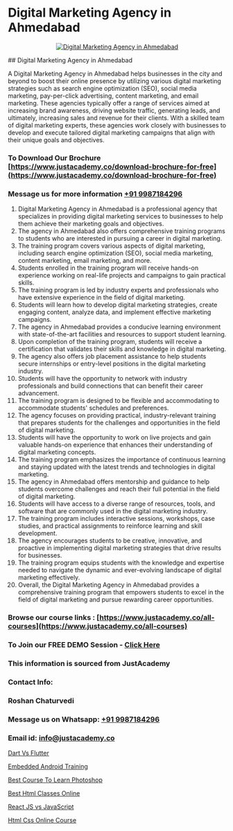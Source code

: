 # Digital Marketing Agency in Ahmedabad

<p align="center">
  <a href="https://justacademy.co/course-detail/digital-marketing">
    <img src="https://justacademy.co/storage2/course_image/1676636720_course_image.webp" alt="Digital Marketing Agency in Ahmedabad">
  </a>
</p>
## Digital Marketing Agency in Ahmedabad

A Digital Marketing Agency in Ahmedabad helps businesses in the city and beyond to boost their online presence by utilizing various digital marketing strategies such as search engine optimization (SEO), social media marketing, pay-per-click advertising, content marketing, and email marketing. These agencies typically offer a range of services aimed at increasing brand awareness, driving website traffic, generating leads, and ultimately, increasing sales and revenue for their clients. With a skilled team of digital marketing experts, these agencies work closely with businesses to develop and execute tailored digital marketing campaigns that align with their unique goals and objectives.
### To Download Our Brochure [https://www.justacademy.co/download-brochure-for-free](https://www.justacademy.co/download-brochure-for-free)
### Message us for more information [+91 9987184296](https://api.whatsapp.com/send?phone=919987184296)
1) Digital Marketing Agency in Ahmedabad is a professional agency that specializes in providing digital marketing services to businesses to help them achieve their marketing goals and objectives.
2) The agency in Ahmedabad also offers comprehensive training programs to students who are interested in pursuing a career in digital marketing.
3) The training program covers various aspects of digital marketing, including search engine optimization (SEO), social media marketing, content marketing, email marketing, and more.
4) Students enrolled in the training program will receive hands-on experience working on real-life projects and campaigns to gain practical skills.
5) The training program is led by industry experts and professionals who have extensive experience in the field of digital marketing.
6) Students will learn how to develop digital marketing strategies, create engaging content, analyze data, and implement effective marketing campaigns.
7) The agency in Ahmedabad provides a conducive learning environment with state-of-the-art facilities and resources to support student learning.
8) Upon completion of the training program, students will receive a certification that validates their skills and knowledge in digital marketing.
9) The agency also offers job placement assistance to help students secure internships or entry-level positions in the digital marketing industry.
10) Students will have the opportunity to network with industry professionals and build connections that can benefit their career advancement.
11) The training program is designed to be flexible and accommodating to accommodate students' schedules and preferences.
12) The agency focuses on providing practical, industry-relevant training that prepares students for the challenges and opportunities in the field of digital marketing.
13) Students will have the opportunity to work on live projects and gain valuable hands-on experience that enhances their understanding of digital marketing concepts.
14) The training program emphasizes the importance of continuous learning and staying updated with the latest trends and technologies in digital marketing.
15) The agency in Ahmedabad offers mentorship and guidance to help students overcome challenges and reach their full potential in the field of digital marketing.
16) Students will have access to a diverse range of resources, tools, and software that are commonly used in the digital marketing industry.
17) The training program includes interactive sessions, workshops, case studies, and practical assignments to reinforce learning and skill development.
18) The agency encourages students to be creative, innovative, and proactive in implementing digital marketing strategies that drive results for businesses.
19) The training program equips students with the knowledge and expertise needed to navigate the dynamic and ever-evolving landscape of digital marketing effectively.
20) Overall, the Digital Marketing Agency in Ahmedabad provides a comprehensive training program that empowers students to excel in the field of digital marketing and pursue rewarding career opportunities.

### Browse our course links : [https://www.justacademy.co/all-courses](https://www.justacademy.co/all-courses) 
### To Join our FREE DEMO Session - [Click Here](https://www.justacademy.co/register-for-course-demo)


### This information is sourced from JustAcademy
### Contact Info:
### Roshan Chaturvedi
### Message us on Whatsapp: [+91 9987184296](https://api.whatsapp.com/send?phone=919987184296)
### Email id: [info@justacademy.co](mailto:info@justacademy.co)
                
[Dart Vs Flutter](https://www.linkedin.com/pulse/dart-vs-flutter-justacademy-delhi-6x1oe?trackingId=0%2BQx6uZc1blPn0%2F198kR1A%3D%3D&lipi=urn%3Ali%3Apage%3Ad_flagship3_company_admin%3BEJjbxrNQTTKPcn0X4VRxqA%3D%3D)

[Embedded Android Training](https://www.linkedin.com/pulse/embedded-android-training-justacademy-hyderabad-7p85f/)

[Best Course To Learn Photoshop](https://medium.com/@mahi3106/best-course-to-learn-photoshop-b62ad87b1cfb)

[Best Html Classes Online](https://medium.com/@ranepooja/best-html-classes-online-e86a6b356372)

[React JS vs JavaScript](https://justacademyin.github.io/justacademy/react-js-vs-javascript)

[Html Css Online Course](https://justacademyin.github.io/justacademy/html-css-online-course)

